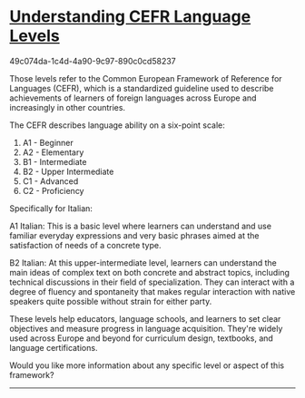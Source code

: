 # [Understanding CEFR Language Levels](https://claude.ai/chat/205e80f3-4e12-4fca-852b-e7bf50f50146)

49c074da-1c4d-4a90-9c97-890c0cd58237

 Those levels refer to the Common European Framework of Reference for Languages (CEFR), which is a standardized guideline used to describe achievements of learners of foreign languages across Europe and increasingly in other countries.

The CEFR describes language ability on a six-point scale:

1. A1 - Beginner
2. A2 - Elementary
3. B1 - Intermediate
4. B2 - Upper Intermediate
5. C1 - Advanced
6. C2 - Proficiency

Specifically for Italian:

A1 Italian: This is a basic level where learners can understand and use familiar everyday expressions and very basic phrases aimed at the satisfaction of needs of a concrete type.

B2 Italian: At this upper-intermediate level, learners can understand the main ideas of complex text on both concrete and abstract topics, including technical discussions in their field of specialization. They can interact with a degree of fluency and spontaneity that makes regular interaction with native speakers quite possible without strain for either party.

These levels help educators, language schools, and learners to set clear objectives and measure progress in language acquisition. They're widely used across Europe and beyond for curriculum design, textbooks, and language certifications.

Would you like more information about any specific level or aspect of this framework?

---

* **dataDir** : src/applications/claude-json-converter/data
* **rootDir** : claude-json-converter
* **applicationRootDir** : claude-json-converter
* **tags** : p10.p20.p30.p40.p50
* **done** : false
* **meta** : {
  "conv_uuid": "205e80f3-4e12-4fca-852b-e7bf50f50146",
  "conv_name": "Understanding CEFR Language Levels",
  "updated_at": "2024-09-15T11:04:46.090056Z"
}
* **filepath** : /home/danny/github-danny/hyperdata/docs/postcraft/content-raw/chat-archives/md/205e/2024-09-15_49c.md